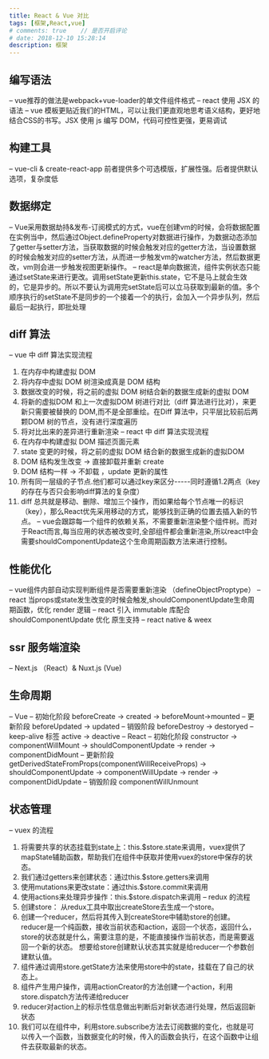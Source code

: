 ```yaml
---
title: React & Vue 对比
tags: [框架,React,vue]
# comments: true    // 是否开启评论
# date: 2018-12-10 15:28:14
description: 框架
---
```

## 编写语法
–	vue推荐的做法是webpack+vue-loader的单文件组件格式
–	react 使用 JSX 的语法
–	 vue 模板更贴近我们的HTML，可以让我们更直观地思考语义结构，更好地结合CSS的书写。JSX 使用 js 编写 DOM，代码可控性更强，更易调试
## 构建工具
–	vue-cli & create-react-app 前者提供多个可选模版，扩展性强。后者提供默认选项，复杂度低
## 数据绑定
–	Vue采用数据劫持&发布-订阅模式的方式，vue在创建vm的时候，会将数据配置在实例当中，然后通过Object.defineProperty对数据进行操作，为数据动态添加了getter与setter方法，当获取数据的时候会触发对应的getter方法，当设置数据的时候会触发对应的setter方法，从而进一步触发vm的watcher方法，然后数据更改，vm则会进一步触发视图更新操作。
–	react是单向数据流，组件实例状态只能通过setState来进行更改。调用setState更新this.state，它不是马上就会生效的，它是异步的。所以不要认为调用完setState后可以立马获取到最新的值。多个顺序执行的setState不是同步的一个接着一个的执行，会加入一个异步队列，然后最后一起执行，即批处理
## diff 算法
–	vue 中 diff 算法实现流程
  1.	在内存中构建虚拟 DOM
  2.	将内存中虚拟 DOM 树渲染成真是 DOM 结构
  3.	数据改变的时候，将之前的虚拟 DOM 树结合新的数据生成新的虚拟 DOM
  4.	将新的虚拟DOM 和上一次虚拟DOM 树进行对比（diff 算法进行比对），来更新只需要被替换的 DOM,而不是全部重绘。在Diff 算法中，只平层比较前后两颗DOM 树的节点，没有进行深度遍历
  5.	将对比出来的差异进行重新渲染
–	react 中 diff 算法实现流程
  1.	在内存中构建虚拟 DOM 描述页面元素
  2.	state 变更的时候，将之前的虚拟 DOM 结合新的数据生成新的虚拟DOM
  3.	DOM 结构发生改变 → 直接卸载并重新 create
  4.	DOM 结构一样 → 不卸载 ，update 更新的属性
  5.	所有同一层级的子节点.他们都可以通过key来区分-----同时遵循1.2两点（key的存在与否只会影响diff算法的复杂度）
  6.	diff 总共就是移动、删除、增加三个操作，而如果给每个节点唯一的标识（key），那么React优先采用移动的方式，能够找到正确的位置去插入新的节点。
–	vue会跟踪每一个组件的依赖关系，不需要重新渲染整个组件树。而对于React而言,每当应用的状态被改变时,全部组件都会重新渲染,所以react中会需要shouldComponentUpdate这个生命周期函数方法来进行控制。
## 性能优化
–	vue组件内部自动实现判断组件是否需要重新渲染 （defineObjectProptype）
–	react 当props或state发生改变的时候会触发,shouldComponentUpdate生命周期函数，优化 render 逻辑
–	react 引入 immutable 库配合 shouldComponentUpdate 优化
原生支持
–	react native & weex
## ssr 服务端渲染
–	Next.js （React）& Nuxt.js (Vue)
## 生命周期
–	Vue
  –	初始化阶段 beforeCreate → created → beforeMount→mounted
  –	更新阶段 beforeUpdated → updated
  –	销毁阶段 beforeDestroy → destoryed
  –	keep-alive 标签 active → deactive
–	React
  –	初始化阶段 constructor → componentWillMount → shouldComponentUpdate → render → componentDidMount
  –	更新阶段 getDerivedStateFromProps(componentWillReceiveProps) → shouldComponentUpdate → componentWillUpdate → render → componentDidUpdate
  –	销毁阶段 componentWillUnmount
## 状态管理
–	vuex 的流程
  1.	将需要共享的状态挂载到state上：this.$store.state来调用，vuex提供了mapState辅助函数，帮助我们在组件中获取并使用vuex的store中保存的状态。
  2.	我们通过getters来创建状态：通过this.$store.getters来调用
  3.	使用mutations来更改state：通过this.$store.commit来调用
  4.	使用actions来处理异步操作：this.$store.dispatch来调用
–	redux 的流程
  1.	创建store： 从redux工具中取出createStore去生成一个store。
  2.	创建一个reducer，然后将其传入到createStore中辅助store的创建。 reducer是一个纯函数，接收当前状态和action，返回一个状态，返回什么，store的状态就是什么，需要注意的是，不能直接操作当前状态，而是需要返回一个新的状态。 想要给store创建默认状态其实就是给reducer一个参数创建默认值。
  3.	组件通过调用store.getState方法来使用store中的state，挂载在了自己的状态上。
  4.	组件产生用户操作，调用actionCreator的方法创建一个action，利用store.dispatch方法传递给reducer
  5.	reducer对action上的标示性信息做出判断后对新状态进行处理，然后返回新状态
  6.	我们可以在组件中，利用store.subscribe方法去订阅数据的变化，也就是可以传入一个函数，当数据变化的时候，传入的函数会执行，在这个函数中让组件去获取最新的状态。

